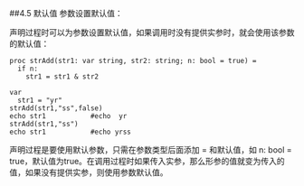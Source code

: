 ##4.5 默认值
参数设置默认值：

声明过程时可以为参数设置默认值，如果调用时没有提供实参时，就会使用该参数的默认值：

    proc strAdd(str1: var string, str2: string; n: bool = true) = 
      if n:
        str1 = str1 & str2
    
    var 
      str1 = "yr"
    strAdd(str1,"ss",false)
    echo str1           #echo  yr
    strAdd(str1,"ss")
    echo str1           #echo yrss
    
声明过程是要使用默认参数，只需在参数类型后面添加 = 和默认值，如    n: bool = true，默认值为true。在调用过程时如果传入实参，那么形参的值就变为传入的值，如果没有提供实参，则使用参数默认值。